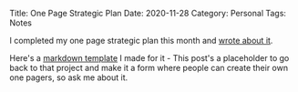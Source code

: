 Title: One Page Strategic Plan
Date: 2020-11-28
Category: Personal
Tags: Notes

I completed my one page strategic plan this month and [wrote about it](https://www.ajared.ng/one-page-strategic-plan/).

Here's a [markdown template](https://github.com/Ajared/opsp) I made for it - This post's a placeholder to go back to that project and make it a form where people can create their own one pagers, so ask me about it.